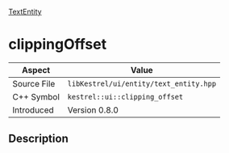 [TextEntity](index)
# clippingOffset
| Aspect | Value |
| --- | --- |
| Source File | `libKestrel/ui/entity/text_entity.hpp` |
| C++ Symbol | `kestrel::ui::clipping_offset` |
| Introduced | Version 0.8.0 |
## Description

